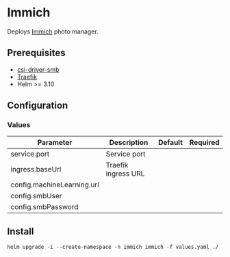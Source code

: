 # Immich

Deploys [Immich](https://github.com/immich-app/immich) photo manager.

## Prerequisites

- [csi-driver-smb](https://github.com/kubernetes-csi/csi-driver-smb)
- [Traefik](https://doc.traefik.io/traefik/setup/kubernetes/)
- Helm >= 3.10

## Configuration

### Values
|Parameter                  |Description                |Default  |Required|
|---                        |---                        |:---:    |:---:|
|service.port               |Service port               |
|ingress.baseUrl            |Traefik ingress URL        |
|config.machineLearning.url |
|config.smbUser             |
|config.smbPassword         |

## Install

```helm upgrade -i --create-namespace -n immich immich -f values.yaml ./```